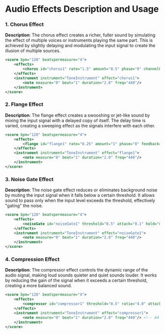 # Audio Effects Description and Usage

### 1. **Chorus Effect**
**Description**: The chorus effect creates a richer, fuller sound by simulating the effect of multiple voices or instruments playing the same part. This is achieved by slightly delaying and modulating the input signal to create the illusion of multiple sources.

```xml
<score bpm="120" beatspermeasure="4">
    <effects>
        <chorus id="chorus1" rate="1.5" amount="0.5" phase="0" channelOffset="0.25" mix="0.5" delay="0.01"/>
    </effects>
    <instrument instrument="ToneInstrument" effect="chorus1">
        <note measure="0" beat="1" duration="2.0" freq="440"/>
    </instrument>
</score>

```

### 2. **Flange Effect**
**Description**: The flange effect creates a swooshing or jet-like sound by mixing the input signal with a delayed copy of itself. The delay time is varied, creating a sweeping effect as the signals interfere with each other.

```xml
<score bpm="120" beatspermeasure="4">
    <effects>
        <flange id="flange1" rate="0.25" amount="1" phase="0" feedback="0.5" mix="0.5"/>
    </effects>
    <instrument instrument="ToneInstrument" effect="flange1">
        <note measure="0" beat="1" duration="2.0" freq="440"/> 
    </instrument>
</score>

```

### 3. **Noise Gate Effect**
**Description**: The noise gate effect reduces or eliminates background noise by muting the input signal when it falls below a certain threshold. It allows sound to pass only when the input level exceeds the threshold, effectively "gating" the noise.

```xml
<score bpm="120" beatspermeasure="4">
    <effects>
        <noiseGate id="noiseGate1" threshold="0.5" attack="0.1" hold="0.2" release="0.2"/>
    </effects>
    <instrument instrument="ToneInstrument" effect="noiseGate1">
        <note measure="0" beat="1" duration="2.0" freq="440"/>
    </instrument>
</score>

```

### 4. **Compression Effect**
**Description**: The compressor effect controls the dynamic range of the audio signal, making loud sounds quieter and quiet sounds louder. It works by reducing the gain of the signal when it exceeds a certain threshold, creating a more balanced sound.

```xml
<score bpm="120" beatspermeasure="4">
    <effects>
        <compressor id="compressor1" threshold="0.5" ratio="4.0" attack="0.1" release="0.2" isUpwards="false"/>
    </effects>
    <instrument instrument="ToneInstrument" effect="compressor1">
        <note measure="0" beat="1" duration="2.0" freq="440"/> <!-- A4 -->
    </instrument>
</score>

```
